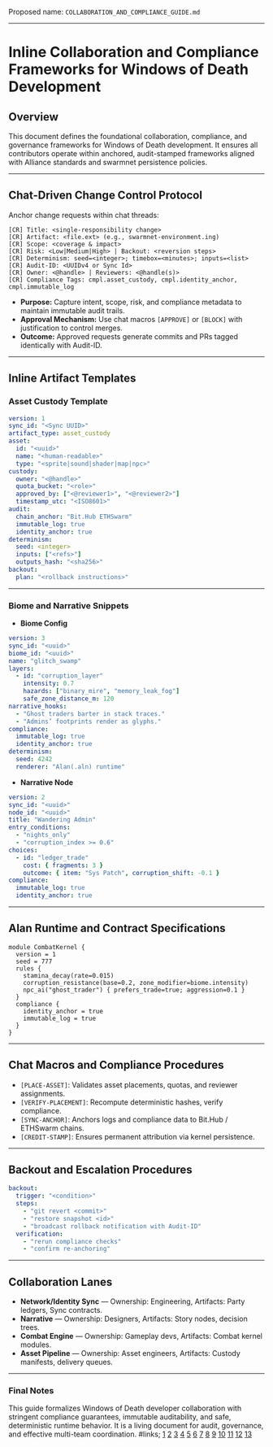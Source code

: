 Proposed name: `COLLABORATION_AND_COMPLIANCE_GUIDE.md`

***

# Inline Collaboration and Compliance Frameworks for Windows of Death Development

## Overview

This document defines the foundational collaboration, compliance, and governance frameworks for Windows of Death development. It ensures all contributors operate within anchored, audit-stamped frameworks aligned with Alliance standards and swarmnet persistence policies.

***

## Chat-Driven Change Control Protocol

Anchor change requests within chat threads:

```plaintext
[CR] Title: <single-responsibility change>
[CR] Artifact: <file.ext> (e.g., swarmnet-environment.ing)
[CR] Scope: <coverage & impact>
[CR] Risk: <Low|Medium|High> | Backout: <reversion steps>
[CR] Determinism: seed=<integer>; timebox=<minutes>; inputs=<list>
[CR] Audit-ID: <UUIDv4 or Sync Id>
[CR] Owner: <@handle> | Reviewers: <@handle(s)>
[CR] Compliance Tags: cmpl.asset_custody, cmpl.identity_anchor, cmpl.immutable_log
```

- **Purpose:** Capture intent, scope, risk, and compliance metadata to maintain immutable audit trails.
- **Approval Mechanism:** Use chat macros `[APPROVE]` or `[BLOCK]` with justification to control merges.
- **Outcome:** Approved requests generate commits and PRs tagged identically with Audit-ID.

***

## Inline Artifact Templates

### Asset Custody Template

```yaml
version: 1
sync_id: "<Sync UUID>"
artifact_type: asset_custody
asset:
  id: "<uuid>"
  name: "<human-readable>"
  type: "<sprite|sound|shader|map|npc>"
custody:
  owner: "<@handle>"
  quota_bucket: "<role>"
  approved_by: ["<@reviewer1>", "<@reviewer2>"]
  timestamp_utc: "<ISO8601>"
audit:
  chain_anchor: "Bit.Hub ETHSwarm"
  immutable_log: true
  identity_anchor: true
determinism:
  seed: <integer>
  inputs: ["<refs>"]
  outputs_hash: "<sha256>"
backout:
  plan: "<rollback instructions>"
```

***

### Biome and Narrative Snippets

- **Biome Config**

```yaml
version: 3
sync_id: "<uuid>"
biome_id: "<uuid>"
name: "glitch_swamp"
layers:
  - id: "corruption_layer"
    intensity: 0.7
    hazards: ["binary_mire", "memory_leak_fog"]
    safe_zone_distance_m: 120
narrative_hooks:
  - "Ghost traders barter in stack traces."
  - "Admins’ footprints render as glyphs."
compliance:
  immutable_log: true
  identity_anchor: true
determinism:
  seed: 4242
  renderer: "Alan(.aln) runtime"
```

- **Narrative Node**

```yaml
version: 2
sync_id: "<uuid>"
node_id: "<uuid>"
title: "Wandering Admin"
entry_conditions:
  - "nights_only"
  - "corruption_index >= 0.6"
choices:
  - id: "ledger_trade"
    cost: { fragments: 3 }
    outcome: { item: "Sys Patch", corruption_shift: -0.1 }
compliance:
  immutable_log: true
  identity_anchor: true
```

***

## Alan Runtime and Contract Specifications

```aln
module CombatKernel {
  version = 1
  seed = 777
  rules {
    stamina_decay(rate=0.015)
    corruption_resistance(base=0.2, zone_modifier=biome.intensity)
    npc_ai("ghost_trader") { prefers_trade=true; aggression=0.1 }
  }
  compliance {
    identity_anchor = true
    immutable_log = true
  }
}
```

***

## Chat Macros and Compliance Procedures

- `[PLACE-ASSET]`: Validates asset placements, quotas, and reviewer assignments.
- `[VERIFY-PLACEMENT]`: Recompute deterministic hashes, verify compliance.
- `[SYNC-ANCHOR]`: Anchors logs and compliance data to Bit.Hub / ETHSwarm chains.
- `[CREDIT-STAMP]`: Ensures permanent attribution via kernel persistence.

***

## Backout and Escalation Procedures

```yaml
backout:
  trigger: "<condition>"
  steps:
    - "git revert <commit>"
    - "restore snapshot <id>"
    - "broadcast rollback notification with Audit-ID"
  verification:
    - "rerun compliance checks"
    - "confirm re-anchoring"
```

***

## Collaboration Lanes

- **Network/Identity Sync** — Ownership: Engineering, Artifacts: Party ledgers, Sync contracts.
- **Narrative** — Ownership: Designers, Artifacts: Story nodes, decision trees.
- **Combat Engine** — Ownership: Gameplay devs, Artifacts: Combat kernel modules.
- **Asset Pipeline** — Ownership: Asset engineers, Artifacts: Custody manifests, delivery queues.

***

### Final Notes

This guide formalizes Windows of Death developer collaboration with stringent compliance guarantees, immutable auditability, and safe, deterministic runtime behavior. It is a living document for audit, governance, and effective multi-team coordination.
#links;
[1](https://ppl-ai-file-upload.s3.amazonaws.com/web/direct-files/collection_d7bf4297-210c-449f-8f88-701470503c71/7a278d67-1bd3-430b-9e28-c3965ec6aa4d/fetchai.fet.cto.txt)
[2](https://ppl-ai-file-upload.s3.amazonaws.com/web/direct-files/collection_d7bf4297-210c-449f-8f88-701470503c71/ef3e354a-b679-42e8-870a-5e44434bb7ec/user-swarmnet-chat-user.txt)
[3](https://ppl-ai-file-upload.s3.amazonaws.com/web/direct-files/collection_d7bf4297-210c-449f-8f88-701470503c71/606b376f-3563-4e58-81ad-5fac3ee8778c/swarmnet-bithub-chain-crosschat.json)
[4](https://www.itglue.com/blog/naming-conventions-examples-formats-best-practices/)
[5](https://www.folderit.com/blog/document-management-system-best-practices-for-file-naming-conventions/)
[6](https://designsystem.illinoisstate.edu/guidelines/naming-conventions-for-documents/)
[7](https://www.datacc.org/en/best-practices/establishing-data-management-plan/naming-files-managing-versions-good-habits/)
[8](https://dataworks.faseb.org/helpdesk/kb/creating-effective-file-naming-schemes)
[9](https://records.princeton.edu/records-management-manual/file-naming-conventions-version-control)
[10](https://guides.lib.purdue.edu/c.php?g=353013&p=2378293)
[11](https://datamanagement.hms.harvard.edu/plan-design/file-naming-conventions)
[12](https://developers.google.com/style/filenames)
[13](https://learn.microsoft.com/en-us/windows/win32/fileio/naming-a-file)
